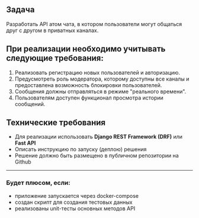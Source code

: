 ## Задача
Разработать API атом чата, в котором пользователи могут общаться друг с другом в приватных каналах.  

## При реализации необходимо учитывать следующие требования:
1. Реализовать регистрацию новых пользователей и авторизацию.
2. Предусмотреть роль модератора, которому доступны все каналы и предоставлена возможность блокировки пользователей.
3. Сообщения должны отправляться в режиме "реального времени".
4. Пользователям доступен функционал просмотра истории сообщений.

## Технические требования
- Для реализации использовать **Django REST Framework (DRF)** или **Fast API**
- Описать инструкцию по запуску (деплою) решения
- Решение должно быть размещено в публичном репозитории на Github
---

### Будет плюсом, если:
- приложение запускается через docker-compose
- создан скрипт для создания тестовых данных
- реализованы unit-тесты основных методов API
